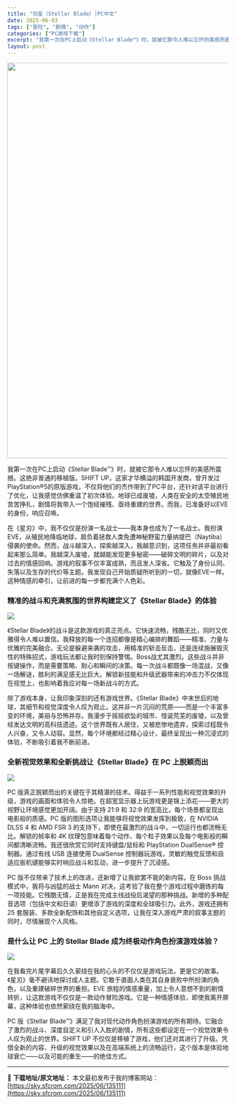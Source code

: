 ```yaml
---
title: "剑星（Stellar Blade）|PC中文"
date: 2025-06-03
tags: ["冒险", "剧情", "动作"]
categories: ["PC游戏下载"]
excerpt: "我第一次在PC上启动《Stellar Blade™》时，就被它那令人难以忘怀的美感所震撼。这绝非普通的移植版。SHIFT UP，这家才华横溢的韩国开发商，曾开发过PlayStation®5的原版游戏，不仅将他们的杰作带到了PC平台，还针对该平台进行了优化，让我感觉仿佛重温了初次体验。地球已成废墟，人&hellip;"
layout: post
---
```


<img class="aligncenter size-full wp-image-135112" src="https://sky.sfcrom.com/wp-content/uploads/2025/06/2025060308060780.webp" alt="" width="600" height="900" />

我第一次在PC上启动《Stellar Blade™》时，就被它那令人难以忘怀的美感所震撼。这绝非普通的移植版。SHIFT UP，这家才华横溢的韩国开发商，曾开发过PlayStation®5的原版游戏，不仅将他们的杰作带到了PC平台，还针对该平台进行了优化，让我感觉仿佛重温了初次体验。地球已成废墟，人类在安全的太空殖民地苦苦挣扎，剧情将我带入一个饱经摧残、亟待重建的世界。而我，已准备好以EVE的身份，响应召唤。

在《星刃》中，我不仅仅是扮演一名战士——我本身也成为了一名战士。我扮演EVE，从殖民地降临地球，肩负着拯救人类免遭神秘野蛮力量纳提巴（Naytiba）侵袭的使命。然而，战斗越深入，探索越深入，我越意识到，这项任务并非最初看起来那么简单。我越深入废墟，就越能发现更多秘密——破碎文明的碎片，以及对过去的情感回响。游戏的叙事不仅丰富成熟，而且发人深省。它触及了身份认同、失落以及生存的代价等主题。我发现自己开始质疑所听到的一切，就像EVE一样。这种情感的牵引，让前进的每一步都充满个人色彩。
<h3>精准的战斗和充满氛围的世界构建定义了《Stellar Blade》的体验</h3>
<img src="https://shared.fastly.steamstatic.com/store_item_assets/steam/apps/3489700/ss_4291827e357008499d4d5a17bc50d3e93869dd43.1920x1080.jpg?t=1748627702" />

《Stellar Blade》的战斗是这款游戏的真正亮点。它快速流畅，残酷无比，同时又优雅得令人难以置信。我释放的每一个连招都像是精心编排的舞蹈——精准、力量与优雅的完美融合。无论是躲避来袭的攻击，用精准的斩击反击，还是连续施展毁灭性的特殊招式，游戏玩法都让我时刻保持警惕。Boss战尤其激烈。这些战斗并非按键操作，而是需要策略、耐心和瞬间的决策。每一次战斗都既像一场混战，又像一场解谜，胜利的满足感无比巨大。解锁新技能和升级武器带来的冲击力不仅体现在视觉上，也影响着我应对每一场新战斗的方式。

除了游戏本身，让我印象深刻的还有游戏世界。《Stellar Blade》中末世后的地球，其细节和视觉深度令人叹为观止。这并非一片沉闷的荒原——而是一个丰富多变的环境，美丽与恐怖并存。我漫步于摇摇欲坠的城市、怪诞荒芜的废墟，以及曾经发达文明的高科技遗迹。这个世界既有人居住，又被悲惨地遗弃，探索过程既令人兴奋，又令人动容。显然，每个环境都经过精心设计，最终呈现出一种沉浸式的体验，不断吸引着我不断前进。
<h3>全新视觉效果和全新挑战让《Stellar Blade》在 PC 上脱颖而出</h3>
<img src="https://shared.fastly.steamstatic.com/store_item_assets/steam/apps/3489700/ss_9d4d62e118a167333d53db94354671e10416b25d.1920x1080.jpg?t=1748627702" />

PC 版真正脱颖而出的关键在于其精湛的技术。得益于一系列性能和视觉效果的升级，游戏的画面和体验令人惊艳。在超宽显示器上玩游戏更是锦上添花——更大的视野让环境感觉更加开阔。由于支持 21:9 和 32:9 的宽高比，每个场景都呈现出电影般的质感。PC 版的图形选项让我能够将视觉效果发挥到极致，在 NVIDIA DLSS 4 和 AMD FSR 3 的支持下，即使在最激烈的战斗中，一切运行也都流畅无比。解锁的帧率和 4K 纹理包意味着每个动作、每个粒子效果以及每个电影般的瞬间都清晰流畅。我还很欣赏它同时支持键盘/鼠标和 PlayStation DualSense® 控制器。通过有线 USB 连接使用 DualSense 控制器玩游戏，灵敏的触觉反馈和自适应扳机键能够实时响应战斗和互动，进一步提升了沉浸感。

PC 版不仅带来了技术上的改进，还新增了让我欲罢不能的新内容。在 Boss 挑战模式中，我将与凶猛的战士 Mann 对决，这考验了我在整个游戏过程中磨练的每一项技能。它残酷无情，正是我在完成主线战役后渴望的那种挑战。新增的多种配音选项（包括中文和日语）更增添了游戏的深度和全球吸引力。此外，游戏还拥有 25 套服装、多款全新配饰和其他自定义选项，让我在深入游戏严肃的叙事主题的同时，尽情展现个人风格。
<h3>是什么让 PC 上的 Stellar Blade 成为终极动作角色扮演游戏体验？</h3>
<img src="https://shared.fastly.steamstatic.com/store_item_assets/steam/apps/3489700/ss_2d4ad1a81618920416e7b68d02dc266ac898f144.1920x1080.jpg?t=1748627702" />

在我看完片尾字幕后久久萦绕在我的心头的不仅仅是游戏玩法，更是它的故事。《星刃》毫不避讳地探讨成人主题。它敢于直面人类在其自身衰败中所扮演的角色，以及重建破碎世界的重担。EVE 旅程的情感重量，加上令人意想不到的剧情转折，让这款游戏不仅仅是一款动作冒险游戏。它是一种情感体验，即使我离开屏幕，这种体验也依然萦绕在我的脑海中。

PC 版《Stellar Blade™》满足了我对现代动作角色扮演游戏的所有期待。它融合了激烈的战斗、深度自定义和引人入胜的剧情，所有这些都设定在一个视觉效果令人叹为观止的世界。SHIFT UP 不仅仅是移植了游戏，他们还对其进行了升级。凭借全新的内容、升级的视觉效果以及在高端系统上的流畅运行，这个版本是体验地球衰亡——以及可能的重生——的绝佳方式。

---
📖 **下载地址/原文地址：** 本文最初发布于我的博客网站：[https://sky.sfcrom.com/2025/06/135111](https://sky.sfcrom.com/2025/06/135111)
